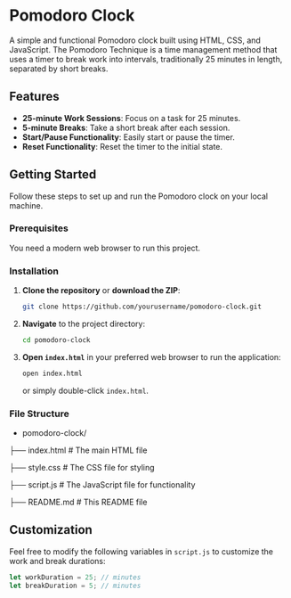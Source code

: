 # Pomodoro Clock

A simple and functional Pomodoro clock built using HTML, CSS, and JavaScript. The Pomodoro Technique is a time management method that uses a timer to break work into intervals, traditionally 25 minutes in length, separated by short breaks.

## Features

- **25-minute Work Sessions**: Focus on a task for 25 minutes.
- **5-minute Breaks**: Take a short break after each session.
- **Start/Pause Functionality**: Easily start or pause the timer.
- **Reset Functionality**: Reset the timer to the initial state.


## Getting Started

Follow these steps to set up and run the Pomodoro clock on your local machine.

### Prerequisites

You need a modern web browser to run this project.

### Installation

1. **Clone the repository** or **download the ZIP**:

    ```bash
    git clone https://github.com/yourusername/pomodoro-clock.git
    ```

2. **Navigate** to the project directory:

    ```bash
    cd pomodoro-clock
    ```

3. **Open `index.html`** in your preferred web browser to run the application:

    ```bash
    open index.html
    ```

    or simply double-click `index.html`.

### File Structure

- pomodoro-clock/

├── index.html # The main HTML file

├── style.css # The CSS file for styling

├── script.js # The JavaScript file for functionality

├── README.md # This README file

## Customization

Feel free to modify the following variables in `script.js` to customize the work and break durations:

```javascript
let workDuration = 25; // minutes
let breakDuration = 5; // minutes
```



